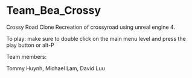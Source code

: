 # Team_Bea_Crossy
Crossy Road Clone
Recreation of crossyroad using unreal engine 4.

To play:
make sure to double click on the main menu level and press the play button or alt-P

Team members:

Tommy Huynh, 
Michael Lam,
David Luu
